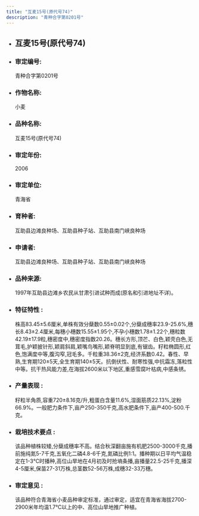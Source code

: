 ```yaml
---
title: "互麦15号(原代号74)"
description: "青种合字第0201号"
---
```

* ## 互麦15号(原代号74)
* ###  审定编号:  
   青种合字第0201号

*  ### 作物名称:  
   小麦

*   ###  品种名称: 
    互麦15号(原代号74)

*   ### 审定年份: 
    2006

*   ### 审定单位:  
    青海省

*   ### 育种者:  
    互助县边滩良种场、互助县种子站、互助县南门峡良种场

*   ### 申请者:  
    互助县边滩良种场、互助县种子站、互助县南门峡良种场

*   ### 品种来源:  
    1997年互助县边滩乡农民从甘肃引进试种而成(原名和引进地址不详)。

*   ### 特征特性 : 
    株高83.45±5.6厘米,单株有效分蘖数0.55±0.02个,分蘖成穗率23.9-25.6%,穗长8.43±2.4厘米,每穗小穗数15.55±1.95个,不孕小穗数1.78±1.22个,穗粒数42.19±17.9粒,穗密度中,穗密度指数20.26。穗长方形,顶芒、白色,颖壳白色,无茸毛,护颖披针形,颖肩斜肩,颖嘴鸟嘴形,颖脊明显到底,有锯齿。籽粒椭圆形,红色,饱满度中等,腹沟窄,冠毛多。千粒重38.36±2克,经济系数0.42。春性、早熟,生育期120±5天,全生育期140±5天。抗倒伏性、耐寒性强,中抗霜冻,落粒性中等。抗干热风能力差,在海拔2600米以下地区,重感雪腐叶枯病,中感条锈。

*   ### 产量表现 : 
    籽粒半角质,容重720±8.16克/升,粗蛋白含量11.6%,湿面筋质22.13%,淀粉66.9%。一般肥力条件下,亩产250-350千克,高水肥条件下,亩产400-500.千克。

*   ### 栽培技术要点 : 
    该品种植株较矮,分蘖成穗率不高。结合秋深翻亩施有机肥2500-3000千克,播前施纯氮5-7千克,五氧化二磷4.8-6千克,氮磷比例1:1。播种期以日平均气温稳定在1-3℃时播种,高位山旱地在4月初及时抢墒条播,亩播量22.5-25千克,播深4-5厘米,保苗27-31万株,总茎数52-56万株,成穗32-33万穗。

*   ### 审定意见 : 
    该品种符合青海省小麦品种审定标准，通过审定，适宜在青海省海拔2700-2900米年均温1.7℃以上的中、高位山旱地推广种植。
